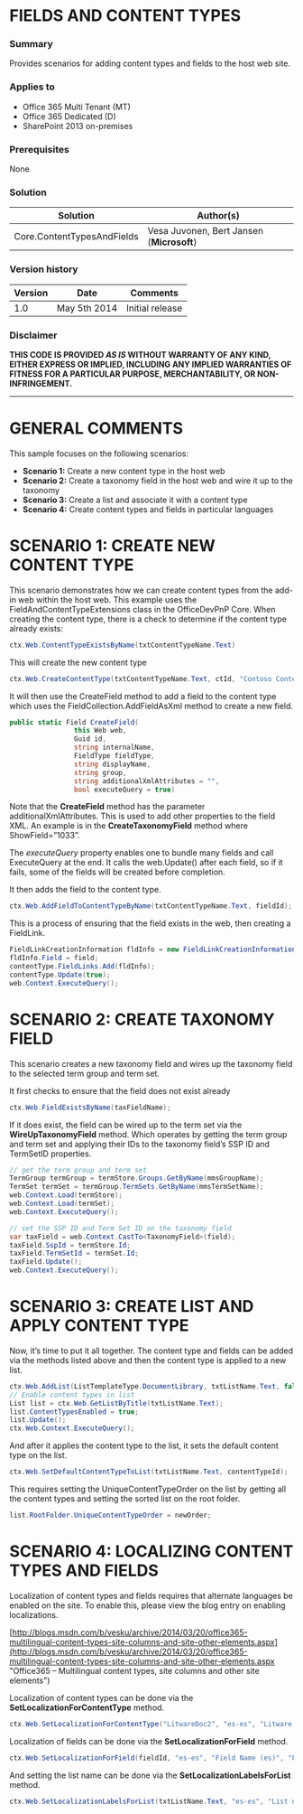 # FIELDS AND CONTENT TYPES #

### Summary ###
Provides scenarios for adding content types and fields to the host web site.

### Applies to ###
-  Office 365 Multi Tenant (MT)
-  Office 365 Dedicated (D)
-  SharePoint 2013 on-premises

### Prerequisites ###
None

### Solution ###
Solution | Author(s)
---------|----------
Core.ContentTypesAndFields | Vesa Juvonen, Bert Jansen (**Microsoft**)

### Version history ###
Version  | Date | Comments
---------| -----| --------
1.0  | May 5th 2014 | Initial release

### Disclaimer ###
**THIS CODE IS PROVIDED *AS IS* WITHOUT WARRANTY OF ANY KIND, EITHER EXPRESS OR IMPLIED, INCLUDING ANY IMPLIED WARRANTIES OF FITNESS FOR A PARTICULAR PURPOSE, MERCHANTABILITY, OR NON-INFRINGEMENT.**


----------

# GENERAL COMMENTS #
This sample focuses on the following scenarios:
-  **Scenario 1:** Create a new content type in the host web
-  **Scenario 2:** Create a taxonomy field in the host web and wire it up to the taxonomy
-  **Scenario 3:** Create a list and associate it with a content type
-  **Scenario 4:** Create content types and fields in particular languages

# SCENARIO 1: CREATE NEW CONTENT TYPE #
This scenario demonstrates how we can create content types from the add-in web within the host web. This example uses the FieldAndContentTypeExtensions class in the OfficeDevPnP Core. When creating the content type, there is a check to determine if the content type already exists:

```C#
ctx.Web.ContentTypeExistsByName(txtContentTypeName.Text)
```

This will create the new content type

```C#
ctx.Web.CreateContentType(txtContentTypeName.Text, ctId, "Contoso Content Types");
```

It will then use the CreateField method to add a field to the content type which uses the FieldCollection.AddFieldAsXml method to create a new field.

```C#
public static Field CreateField(
                this Web web,
                Guid id,
                string internalName,
                FieldType fieldType,
                string displayName,
                string group,
                string additionalXmlAttributes = "",
                bool executeQuery = true)
```

Note that the **CreateField** method has the parameter additionalXmlAttributes. This is used to add other properties to the field XML. An example is in the **CreateTaxonomyField** method where ShowField=”1033”.

The *executeQuery* property enables one to bundle many fields and call ExecuteQuery at the end. It calls the web.Update() after each field, so if it fails, some of the fields will be created before completion.

It then adds the field to the content type.

```C#
ctx.Web.AddFieldToContentTypeByName(txtContentTypeName.Text, fieldId);
```

This is a process of ensuring that the field exists in the web, then creating a FieldLink.

```C#
FieldLinkCreationInformation fldInfo = new FieldLinkCreationInformation();
fldInfo.Field = field;
contentType.FieldLinks.Add(fldInfo);
contentType.Update(true);
web.Context.ExecuteQuery();
```

# SCENARIO 2: CREATE TAXONOMY FIELD #
This scenario creates a new taxonomy field and wires up the taxonomy field to the selected term group and term set.

It first checks to ensure that the field does not exist already

```C#
ctx.Web.FieldExistsByName(taxFieldName);
```

If it does exist, the field can be wired up to the term set via the **WireUpTaxonomyField** method. Which operates by getting the term group and term set and applying their IDs to the taxonomy field’s SSP ID and TermSetID properties.

```C#
// get the term group and term set
TermGroup termGroup = termStore.Groups.GetByName(mmsGroupName);
TermSet termSet = termGroup.TermSets.GetByName(mmsTermSetName);
web.Context.Load(termStore);
web.Context.Load(termSet);
web.Context.ExecuteQuery();

// set the SSP ID and Term Set ID on the taxonomy field
var taxField = web.Context.CastTo<TaxonomyField>(field);
taxField.SspId = termStore.Id;
taxField.TermSetId = termSet.Id;
taxField.Update();
web.Context.ExecuteQuery();
```

# SCENARIO 3: CREATE LIST AND APPLY CONTENT TYPE #
Now, it’s time to put it all together. The content type and fields can be added via the methods listed above and then the content type is applied to a new list.

```C#
ctx.Web.AddList(ListTemplateType.DocumentLibrary, txtListName.Text, false);
// Enable content types in list
List list = ctx.Web.GetListByTitle(txtListName.Text);
list.ContentTypesEnabled = true;
list.Update();
ctx.Web.Context.ExecuteQuery();
```

And after it applies the content type to the list, it sets the default content type on the list.

```C#
ctx.Web.SetDefaultContentTypeToList(txtListName.Text, contentTypeId);
```

This requires setting the UniqueContentTypeOrder on the list by getting all the content types and setting the sorted list on the root folder.

```C#
list.RootFolder.UniqueContentTypeOrder = newOrder;
```

# SCENARIO 4: LOCALIZING CONTENT TYPES AND FIELDS #
Localization of content types and fields requires that alternate languages be enabled on the site. To enable this, please view the blog entry on enabling localizations.

[http://blogs.msdn.com/b/vesku/archive/2014/03/20/office365-multilingual-content-types-site-columns-and-site-other-elements.aspx](http://blogs.msdn.com/b/vesku/archive/2014/03/20/office365-multilingual-content-types-site-columns-and-site-other-elements.aspx "Office365 – Multilingual content types, site columns and other site elements")

Localization of content types can be done via the **SetLocalizationForContentType** method.

```C#
ctx.Web.SetLocalizationForContentType("LitwareDoc2", "es-es", "Litware documento", "Litware  documento");
```

Localization of fields can be done via the **SetLocalizationForField** method.

```C#
ctx.Web.SetLocalizationForField(fieldId, "es-es", "Field Name (es)", "Field Name (es)");
```

And setting the list name can be done via the **SetLocalizationLabelsForList** method.

```C#
ctx.Web.SetLocalizationLabelsForList(txtListName.Text, "es-es", "List name (es)", "List description (es)");
```
